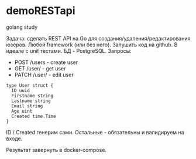 # demoRESTapi
golang study

Задача:
сделать REST API на Go для создания/удаления/редактирования юзеров. Любой framework (или без него). Запушить код на github. В идеале с unit тестами. БД - PostgreSQL. Запросы:

* POST /users - create user
* GET /user/<id> - get user
* PATCH /user/<id> - edit user

```
type User struct {
  ID uuid
  Firstname string
  Lastname string
  Email string
  Age uint
  Created time.Time
}
```

ID / Created генерим сами. Остальные - обязательны и валидируем на входе.

Результат завернуть в docker-compose.
